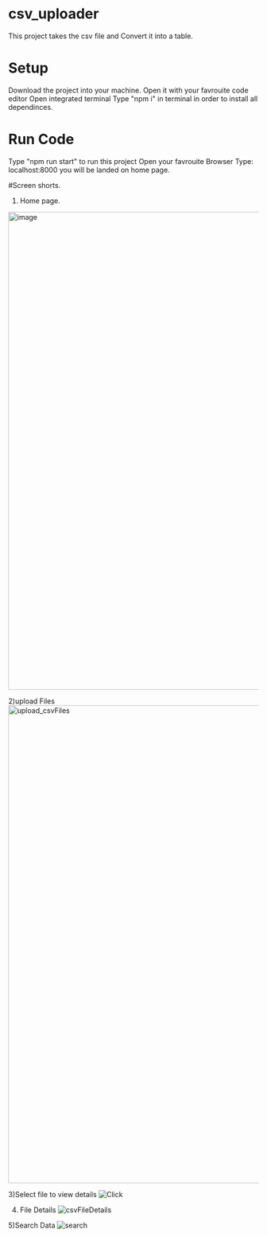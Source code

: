 # csv_uploader
This project takes the csv file and Convert it into a table.

# Setup 
Download the project into your machine.
Open it with your favrouite code editor
Open integrated terminal 
Type "npm i" in terminal in order to install all dependinces.

# Run Code
Type "npm run start" to run this project
Open your favrouite Browser 
Type: localhost:8000 
you will be landed on home page.

#Screen shorts.
1) Home page.
<img width="960" alt="image" src="https://user-images.githubusercontent.com/60211282/223051996-f21e5ec7-2808-42e4-b984-b597377c1a8f.png">

2)upload Files
<img width="960" alt="upload_csvFiles" src="https://user-images.githubusercontent.com/60211282/223054250-9106e8a8-cc21-44cf-b283-6cbed745bc98.png">

3)Select file to view details
![Click](https://user-images.githubusercontent.com/60211282/223054756-b936cca0-61dc-4573-bffd-06ae8f34d46e.png)

4) File Details
![csvFileDetails](https://user-images.githubusercontent.com/60211282/223054812-7deb5f5c-6093-4182-b74d-f95c81d232f6.png)

5)Search Data
![search](https://user-images.githubusercontent.com/60211282/223054903-58a2cb6f-fe90-4bb2-8793-04da87fb7cfe.png)

